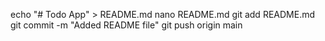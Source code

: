 echo "# Todo App" > README.md
nano README.md
git add README.md
git commit -m "Added README file"
git push origin main
